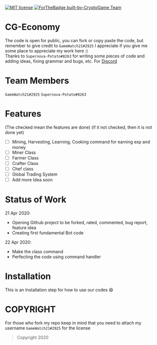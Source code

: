 [![MIT license](https://img.shields.io/badge/License-MIT-blue.svg)](https://lbesson.mit-license.org/)
[![ForTheBadge built-by-CryptoGame Team](http://ForTheBadge.com/images/badges/built-by-developers.svg)](https://GitHub.com/Naereen/)

# CG-Economy
The code is open for public, you can fork or copy paste the code, but remember to give credit to <code>GameWatch21#2925</code> 
I appreciate if you give me some place to appreciate my work here :)
<br>
Thanks to <code>Supernova-Potato#8263</code> for writing some pieces of code and adding ideas, fixing grammar and bugs, etc.
For [Discord](https://discord.gg/ZkW49AT)

# Team Members
<code>GameWatch21#2925</code>
<code>Supernova-Potato#8263</code>

# Features
(The checked mean the features are done)
(if it not checked, then it is not done yet)
- [ ] Mining, Harvesting, Learning, Cooking command for earning exp and money
- [ ] Miner Class
- [ ] Farmer Class
- [ ] Crafter Class
- [ ] Chef class
- [ ] Global Trading System
- [ ] Add more Idea soon

# Status of Work
21 Apr 2020: <ul>
<li>Opening Github project to be forked, rated, commented, bug report, feature idea</li>
<li>Creating first fundamental Bot code</li>
</ul>

22 Apr 2020: <ul>
  <li>Make the class command</li>
  <li>Perfecting the code using command handler</li>
</ul>

# Installation
This is an Installation step for how to use our codes :smile:

# COPYRIGHT
For those who fork my repo keep in mind that you need to attach my username <code>GameWatch21#2925</code> for the license

> Copyright 2020
